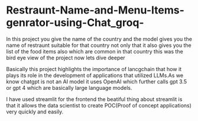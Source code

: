 # Restraunt-Name-and-Menu-Items-genrator-using-Chat_groq-

In this project you give the name of the country and the model gives you the name of restraunt suitable for that country not only that it also gives you the list of the food items also which are common in that country this was the bird eye view of the project now lets dive deeper

Basically this project highlights the importance of lancgchain that how it plays its role in the development of applications that utilized LLMs.As we know chatgpt is not an AI model it uses OpenAI which further calls gpt 3.5 or gpt 4 which are basically large language models.

I have used streamlit for the frontend the beatiful thing about streamlit is that it allows the data scientist to create POC(Proof of concept applications) very quickly and easily.
